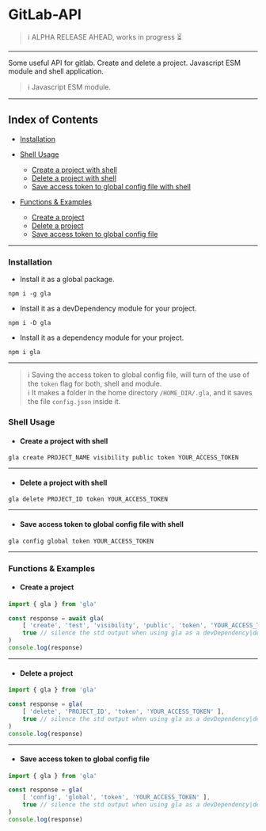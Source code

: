 # GitLab-API

> ℹ️ ALPHA RELEASE AHEAD, works in progress ⏳

___

Some useful API for gitlab. Create and delete a project. Javascript ESM module and shell application.

> ℹ️ Javascript ESM module.

___

## Index of Contents

- [Installation](#installation)

- [Shell Usage](#shell-usage)

  - [Create a project with shell](#create-a-project-with-shell)
  - [Delete a project with shell](#delete-a-project-with-shell)
  - [Save access token to global config file with shell](#save-access-token-to-global-config-file-with-shell)

- [Functions &amp; Examples](#)

  - [Create a project](#create-a-project)
  - [Delete a project](#delete-a-project)
  - [Save access token to global config file](#save-access-token-to-global-config-file)

___

### Installation

- Install it as a global package.
```shell
npm i -g gla
```

- Install it as a devDependency module for your project.

```shell
npm i -D gla
```

- Install it as a dependency module for your project.
```shell
npm i gla
```

___

> ℹ️ Saving the access token to global config file, will turn of the use of the `token` flag for both, shell and module.  
> ℹ️ It makes a folder in the home directory `/HOME_DIR/.gla`, and it saves the file `config.json` inside it.

### Shell Usage

- #### Create a project with shell

```shell
gla create PROJECT_NAME visibility public token YOUR_ACCESS_TOKEN
```

___

- #### Delete a project with shell

```shell
gla delete PROJECT_ID token YOUR_ACCESS_TOKEN
```

___

- #### Save access token to global config file with shell

```shell
gla config global token YOUR_ACCESS_TOKEN
```

___

### Functions &amp; Examples

- #### Create a project

```javascript
import { gla } from 'gla'

const response = await gla(
    [ 'create', 'test', 'visibility', 'public', 'token', 'YOUR_ACCESS_TOKEN' ],
    true // silence the std output when using gla as a devDependency|dependency in your project
)
console.log(response)
```

___

- #### Delete a project

```javascript
import { gla } from 'gla'

const response = gla(
    [ 'delete', 'PROJECT_ID', 'token', 'YOUR_ACCESS_TOKEN' ],
    true // silence the std output when using gla as a devDependency|dependency in your project
)
console.log(response)
```

___

- #### Save access token to global config file

```javascript
import { gla } from 'gla'

const response = gla(
    [ 'config', 'global', 'token', 'YOUR_ACCESS_TOKEN' ],
    true // silence the std output when using gla as a devDependency|dependency in your project
)
console.log(response)
```
